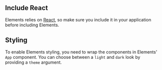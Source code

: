 ## Include React

Elements relies on [React](https://facebook.github.io/react/), so make sure you include it in your application before including Elements.

## Styling

To enable Elements styling, you need to wrap the components in Elements' `App` component. You can choose between a `light` and `dark` look by providing a `theme` argument.
